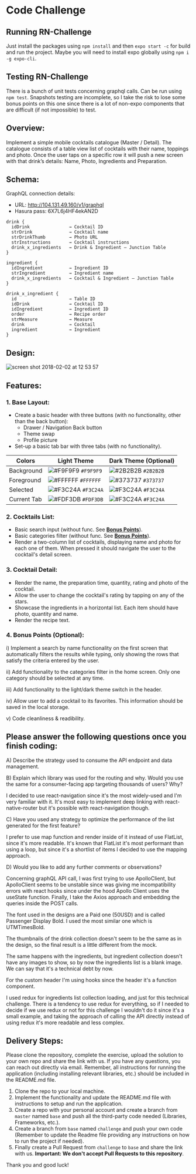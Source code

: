 # Code Challenge

## Running RN-Challenge

Just install the packages using `npm install` and then `expo start -c` for build and run the project.
Maybe you will need to install expo globally using `npm i -g expo-cli`.

## Testing RN-Challenge

There is a bunch of unit tests concerning graphql calls. Can be run using `npm test`.
Snapshots testing are incomplete, so I take the risk to lose some bonus points on this one since there is a lot of non-expo components that are difficult (if not impossible) to test.

## Overview:

Implement a simple mobile cocktails catalogue (Master / Detail). The catalogue consists of a table view list of cocktails with their name, toppings and photo. Once the user taps on a specific row it will push a new screen with that drink’s details: Name, Photo, Ingredients and Preparation.


## Schema:

GraphQL connection details: 

- URL: http://104.131.49.160/v1/graphql
- Hasura pass: 6X7L6j4HF4ekAN2D

```
drink {
  idDrink               → Cocktail ID
  strDrink              → Cocktail name
  strDrinkThumb         → Photo URL
  strInstructions       → Cocktail instructions
  drink_x_ingredients   → Drink & Ingredient – Junction Table
}
```

```
ingredient {
  idIngredient          → Ingredient ID
  strIngredient         → Ingredient name
  drink_x_ingredients   → Cocktail & Ingredient – Junction Table
}
```

```
drink_x_ingredient {
  id                    → Table ID
  idDrink               → Cocktail ID
  idIngredient          → Ingredient ID
  order                 → Recipe order
  strMeasure            → Measure
  drink                 → Cocktail
  ingredient            → Ingredient
}
```


## Design:

![screen shot 2018-02-02 at 12 53 57](https://cdn.dribbble.com/users/2024344/screenshots/8803081/media/d0ac9042563c15d6cd65034a8962455e.png)


## Features:

### 1. Base Layout:

- Create a basic header with three buttons (with no functionality, other than the back button):
  - Drawer / Navigation Back button
  - Theme swap
  - Profile picture
- Set-up a basic tab bar with three tabs (with no functionality).

Colors     | Light Theme | Dark Theme (Optional)
---------- | ----------- | ---------------------
Background | ![#F9F9F9](https://via.placeholder.com/15/F9F9F9/000000?text=+) `#F9F9F9` | ![#2B2B2B](https://via.placeholder.com/15/2B2B2B/000000?text=+) `#2B2B2B`
Foreground | ![#FFFFFF](https://via.placeholder.com/15/FFFFFF/000000?text=+) `#FFFFFF` | ![#373737](https://via.placeholder.com/15/373737/000000?text=+) `#373737`
Selected | ![#F3C24A](https://via.placeholder.com/15/F3C24A/000000?text=+) `#F3C24A` | ![#F3C24A](https://via.placeholder.com/15/F3C24A/000000?text=+) `#F3C24A`
Current Tab | ![#FDF3DB](https://via.placeholder.com/15/FDF3DB/000000?text=+) `#FDF3DB` | ![#F3C24A](https://via.placeholder.com/15/F3C24A/000000?text=+) `#F3C24A`

### 2. Cocktails List:

- Basic search input (without func. See **[Bonus Points](#4-bonus-points-optional)**).
- Basic categories filter (without func. See **[Bonus Points](#4-bonus-points-optional)**).
- Render a two-column list of cocktails, displaying name and photo for each one of them. When pressed it should navigate the user to the cocktail's detail screen.

### 3. Cocktail Detail:

- Render the name, the preparation time, quantity, rating and photo of the cocktail.
- Allow the user to change the cocktail's rating by tapping on any of the stars.
- Showcase the ingredients in a horizontal list. Each item should have photo, quantity and name.
- Render the recipe text.
  
### 4. Bonus Points (Optional):

i) Implement a search by name functionality on the first screen that automatically filters the results while typing, only showing the rows that satisfy the criteria entered by the user.

ii) Add functionality to the categories filter in the home screen. Only one category should be selected at any time.

iii) Add functionality to the light/dark theme switch in the header.

iv) Allow user to add a cocktail to its favorites. This information should be saved in the local storage.

v) Code cleanliness & readibility.

## Please answer the following questions once you finish coding:

A) Describe the strategy used to consume the API endpoint and data management.

B) Explain which library was used for the routing and why. Would you use the same for a consumer-facing app targeting thousands of users? Why?

  I decided to use react-navigation since it's the most widely-used and I'm very familiar with it. It's most easy to implement deep linking with react-native-router but it's possible with react-navigation though.
  
C) Have you used any strategy to optimize the performance of the list generated for the first feature?

  I prefer to use map function and render inside of it instead of use FlatList, since it's more readable. It's known that FlatList it's most performant than using a loop, but since it's a shortlist of items I decided to use the mapping approach.
  
D) Would you like to add any further comments or observations?

  Concerning graphQL API call, I was first trying to use ApolloClient, but ApolloClient seems to be unstable since was giving me incompatibility errors with react hooks since under the hood Apollo Client uses the useState function. Finally, I take the Axios approach and embedding the queries inside the POST calls.
  
  The font used in the designs are a Paid one (50USD) and is called Passenger Display Bold. I used the most similar one which is UTMTimesBold.
  
  The thumbnails of the drink collection doesn't seem to be the same as in the design, so the final result is a little different from the mock.
  
  The same happens with the ingredients, but ingredient collection doesn't have any images to show, so by now the ingredients list is a blank image. We can say that it's a technical debt by now.
  
  For the custom header I'm using hooks since the header it's a function component.
  
  I used redux for ingredients list collection loading, and just for this technical challenge. There is a tendency to use redux for everything, so if I needed to decide if we use redux or not for this challenge I wouldn't do it since it's a small example, and taking the approach of calling the API directly instead of using redux it's more readable and less complex.

## Delivery Steps: 

Please clone the repository, complete the exercise, upload the solution to your own repo and share the link with us. If you have any questions, you can reach out directly via email. Remember, all instructions for running the application (including installing relevant libraries, etc.) should be included in the README.md file. 

1. Clone the repo to your local machine.
2. Implement the functionality and update the README.md file with instructions to setup and run the application.
3. Create a repo with your personal account and create a branch from `master` named `base` and push all the third-party code needed (Libraries, Frameworks, etc.).
4. Create a branch from `base` named `challenge` and push your own code (Remember to update the Readme file providing any instructions on how to run the project if needed).
5. Finally create a Pull Request from `challenge` to `base` and share the link with us. **Important: We don't accept Pull Requests to this repository**.

Thank you and good luck!
